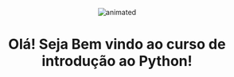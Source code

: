 <p align="center">
  <img src="https://user-images.githubusercontent.com/81690594/130858975-c8e1caa1-f39b-45c1-83c7-98962fef0cb7.gif" alt="animated" />
</p>

<h1 align="center">
  Olá! Seja Bem vindo ao curso de introdução ao Python! 
</h1>
